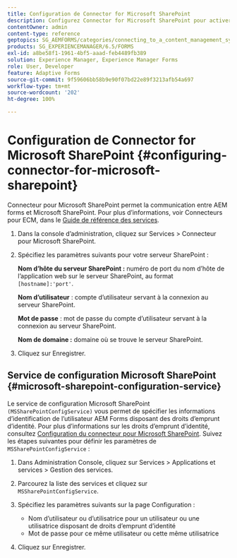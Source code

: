 ```yaml
---
title: Configuration de Connector for Microsoft SharePoint
description: Configurez Connector for Microsoft SharePoint pour activer la communication entre AEM forms et Microsoft SharePoint.
contentOwner: admin
content-type: reference
geptopics: SG_AEMFORMS/categories/connecting_to_a_content_management_system
products: SG_EXPERIENCEMANAGER/6.5/FORMS
exl-id: a8be58f1-1961-4bf5-aaad-feb4489fb389
solution: Experience Manager, Experience Manager Forms
role: User, Developer
feature: Adaptive Forms
source-git-commit: 9f59606bb58b9e90f07bd22e89f3213afb54a697
workflow-type: tm+mt
source-wordcount: '202'
ht-degree: 100%

---
```


# Configuration de Connector for Microsoft SharePoint {#configuring-connector-for-microsoft-sharepoint}

Connecteur pour Microsoft SharePoint permet la communication entre AEM forms et Microsoft SharePoint. Pour plus d’informations, voir Connecteurs pour ECM, dans le [Guide de référence des services](https://help.adobe.com/fr_FR/livecycle/11.0/Services/index.html).

1. Dans la console d’administration, cliquez sur Services > Connecteur pour Microsoft SharePoint.
1. Spécifiez les paramètres suivants pour votre serveur SharePoint :

   **Nom d’hôte du serveur SharePoint :** numéro de port du nom d’hôte de l’application web sur le serveur SharePoint, au format `[hostname]:'port'`.

   **Nom d’utilisateur** : compte d’utilisateur servant à la connexion au serveur SharePoint.

   **Mot de passe** : mot de passe du compte d’utilisateur servant à la connexion au serveur SharePoint.

   **Nom de domaine :** domaine où se trouve le serveur SharePoint.

1. Cliquez sur Enregistrer.

## Service de configuration Microsoft SharePoint {#microsoft-sharepoint-configuration-service}

Le service de configuration Microsoft SharePoint `(MSSharePointConfigService)` vous permet de spécifier les informations d’identification de l’utilisateur AEM Forms disposant des droits d’emprunt d’identité. Pour plus d’informations sur les droits d’emprunt d’identité, consultez [Configuration du connecteur pour Microsoft SharePoint](https://help.adobe.com/fr/AEMForms/6.1/SharePointConfig/index.html). Suivez les étapes suivantes pour définir les paramètres de `MSSharePointConfigService` :

1. Dans Administration Console, cliquez sur Services > Applications et services > Gestion des services.
1. Parcourez la liste des services et cliquez sur `MSSharePointConfigService`.
1. Spécifiez les paramètres suivants sur la page Configuration :

   * Nom d’utilisateur ou d’utilisatrice pour un utilisateur ou une utilisatrice disposant de droits d’emprunt d’identité
   * Mot de passe pour ce même utilisateur ou cette même utilisatrice

1. Cliquez sur Enregistrer.
